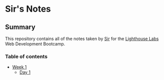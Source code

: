 # Sir's Notes

## Summary

This repository contains all of the notes taken by [Sir](https://github.com/Sirdmu) for the [Lighthouse Labs](https://www.lighthouselabs.ca/) Web Development Bootcamp.

### Table of contents
* [Week 1](/Week_1)
  * [Day 1](/Week_1/Day_1)